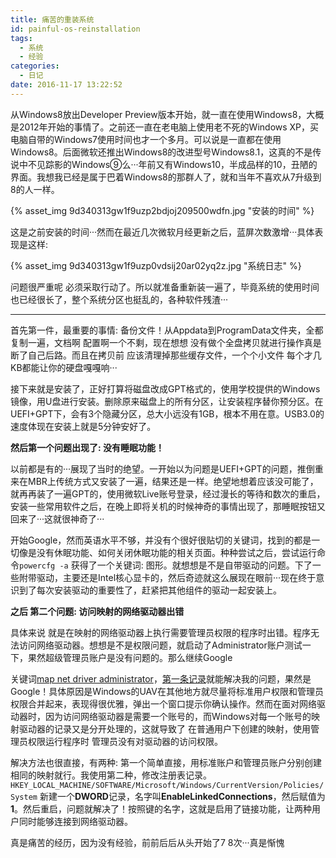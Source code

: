 ```yaml
---
title: 痛苦的重装系统
id: painful-os-reinstallation
tags:
  - 系统
  - 经验
categories:
  - 日记
date: 2016-11-17 13:22:52
---
```

从Windows8放出Developer Preview版本开始，就一直在使用Windows8，大概是2012年开始的事情了。之前还一直在老电脑上使用老不死的Windows XP，买电脑自带的Windows7使用时间也才一个多月。可以说是一直都在使用Windows8。后面微软还推出Windows8的改进型号Windows8.1，这真的不是传说中不见踪影的Windows⑨么···年前又有Windows10，半成品样的10，丑陋的界面。我想我已经是属于巴着Windows8的那群人了，就和当年不喜欢从7升级到8的人一样。

{% asset_img 9d340313gw1f9uzp2bdjoj209500wdfn.jpg "安装的时间" %}

这是之前安装的时间···然而在最近几次微软月经更新之后，蓝屏次数激增···具体表现是这样:

{% asset_img 9d340313gw1f9uzp0vdsij20ar02yq2z.jpg "系统日志" %}

问题很严重呢 必须采取行动了。所以就准备重新装一遍了，毕竟系统的使用时间也已经很长了，整个系统分区也挺乱的，各种软件残渣···
<!--more-->
* * *

首先第一件，最重要的事情: 备份文件！从Appdata到ProgramData文件夹，全都复制一遍，文档啊 配置啊一个不剩，现在想想 没有做个全盘拷贝就进行操作真是断了自己后路。而且在拷贝前 应该清理掉那些缓存文件，一个个小文件 每个才几KB都能让你的硬盘嘎嘎响···

接下来就是安装了，正好打算将磁盘改成GPT格式的，使用学校提供的Windows镜像，用U盘进行安装。删除原来磁盘上的所有分区，让安装程序替你预分区。在UEFI+GPT下，会有3个隐藏分区，总大小远没有1GB，根本不用在意。USB3.0的速度体现在安装上就是5分钟安好了。

**然后第一个问题出现了: 没有睡眠功能！**

以前都是有的···展现了当时的绝望。一开始以为问题是UEFI+GPT的问题，推倒重来在MBR上传统方式又安装了一遍，结果还是一样。绝望地想着应该没可能了，就再再装了一遍GPT的，使用微软Live账号登录，经过漫长的等待和数次的重启，安装一些常用软件之后，在晚上即将关机的时候神奇的事情出现了，那睡眠按钮又回来了···这就很神奇了···

开始Google，然而英语水平不够，并没有个很好很贴切的关键词，找到的都是一切像是没有休眠功能、如何关闭休眠功能的相关页面。种种尝试之后，尝试运行命令`powercfg -a` 获得了一个关键词: 图形。就想想是不是自带驱动的问题。下了一些附带驱动，主要还是Intel核心显卡的，然后奇迹就这么展现在眼前···现在终于意识到了每次安装驱动的重要性了，赶紧把其他组件的驱动一起安装上。

**之后 第二个问题: 访问映射的网络驱动器出错**

具体来说 就是在映射的网络驱动器上执行需要管理员权限的程序时出错。程序无法访问网络驱动器。想想是不是权限问题，就启动了Administrator账户测试一下，果然超级管理员账户是没有问题的。那么继续Google

关键词[map net driver administrator](https://www.google.com/search?q=map+net+driver+administrator)，[第一条记录](http://www.winability.com/how-to-make-elevated-programs-recognize-network-drives/)就能解决我的问题，果然是Google！具体原因是Windows的UAV在其他地方就尽量将标准用户权限和管理员权限合并起来，表现得很优雅，弹出一个窗口提示你确认操作。然而在面对网络驱动器时，因为访问网络驱动器是需要一个账号的，而Windows对每一个账号的映射驱动器的记录又是分开处理的，这就导致了 在普通用户下创建的映射，使用管理员权限运行程序时 管理员没有对驱动器的访问权限。

解决方法也很直接，有两种: 第一个简单直接，用标准账户和管理员账户分别创建相同的映射就行。我使用第二种，修改注册表记录。`HKEY_LOCAL_MACHINE/SOFTWARE/Microsoft/Windows/CurrentVersion/Policies/System` 新建一个**DWORD**记录，名字叫****EnableLinkedConnections****，然后赋值为**1**。然后重启，问题就解决了！按照键的名字，这就是启用了链接功能，让两种用户同时能够连接到网络驱动器。

真是痛苦的经历，因为没有经验，前前后后从头开始了7 8次···真是惭愧
